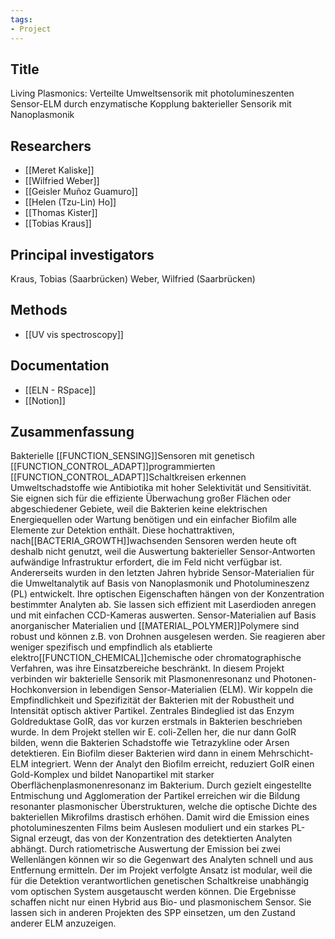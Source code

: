 ```yaml
---
tags: 
- Project
---
```

## Title
Living Plasmonics: Verteilte Umweltsensorik mit photolumineszenten Sensor-ELM durch enzymatische Kopplung bakterieller Sensorik mit Nanoplasmonik

## Researchers
- [[Meret Kaliske]]
- [[Wilfried Weber]]
- [[Geisler Muñoz Guamuro]]
- [[Helen (Tzu-Lin) Ho]]
- [[Thomas Kister]]
- [[Tobias Kraus]]

## Principal investigators
Kraus, Tobias (Saarbrücken)
Weber, Wilfried (Saarbrücken)

## Methods
- [[UV vis spectroscopy]]

## Documentation
- [[ELN - RSpace]]
- [[Notion]]

## Zusammenfassung
Bakterielle [[FUNCTION_SENSING]]Sensoren mit genetisch [[FUNCTION_CONTROL_ADAPT]]programmierten [[FUNCTION_CONTROL_ADAPT]]Schaltkreisen erkennen Umweltschadstoffe wie Antibiotika mit hoher Selektivität und Sensitivität. Sie eignen sich für die effiziente Überwachung großer Flächen oder abgeschiedener Gebiete, weil die Bakterien keine elektrischen Energiequellen oder Wartung benötigen und ein einfacher Biofilm alle Elemente zur Detektion enthält. Diese hochattraktiven, nach[[BACTERIA_GROWTH]]wachsenden Sensoren werden heute oft deshalb nicht genutzt, weil die Auswertung bakterieller Sensor-Antworten aufwändige Infrastruktur erfordert, die im Feld nicht verfügbar ist. 
Andererseits wurden in den letzten Jahren hybride Sensor-Materialien für die Umweltanalytik auf Basis von Nanoplasmonik und Photolumineszenz (PL) entwickelt. Ihre optischen Eigenschaften hängen von der Konzentration bestimmter Analyten ab. Sie lassen sich effizient mit Laserdioden anregen und mit einfachen CCD-Kameras auswerten. Sensor-Materialien auf Basis anorganischer Materialien und [[MATERIAL_POLYMER]]Polymere sind robust und können z.B. von Drohnen ausgelesen werden. Sie reagieren aber weniger spezifisch und empfindlich als etablierte elektro[[FUNCTION_CHEMICAL]]chemische oder chromatographische Verfahren, was ihre Einsatzbereiche beschränkt.
In diesem Projekt verbinden wir bakterielle Sensorik mit Plasmonenresonanz und Photonen-Hochkonversion in lebendigen Sensor-Materialien (ELM). Wir koppeln die Empfindlichkeit und Spezifizität der Bakterien mit der Robustheit und Intensität optisch aktiver Partikel. Zentrales Bindeglied ist das Enzym Goldreduktase GoIR, das vor kurzen erstmals in Bakterien beschrieben wurde. In dem Projekt stellen wir E. coli-Zellen her, die nur dann GoIR bilden, wenn die Bakterien Schadstoffe wie Tetrazykline oder Arsen detektieren. Ein Biofilm dieser Bakterien wird dann in einem Mehrschicht-ELM integriert. 
Wenn der Analyt den Biofilm erreicht, reduziert GoIR einen Gold-Komplex und bildet Nanopartikel mit starker Oberflächenplasmonenresonanz im Bakterium. Durch gezielt eingestellte Entmischung und Agglomeration der Partikel erreichen wir die Bildung resonanter plasmonischer Überstrukturen, welche die optische Dichte des bakteriellen Mikrofilms drastisch erhöhen. Damit wird die Emission eines photolumineszenten Films beim Auslesen moduliert und ein starkes PL-Signal erzeugt, das von der Konzentration des detektierten Analyten abhängt. Durch ratiometrische Auswertung der Emission bei zwei Wellenlängen können wir so die Gegenwart des Analyten schnell und aus Entfernung ermitteln.
Der im Projekt verfolgte Ansatz ist modular, weil die für die Detektion verantwortlichen genetischen Schaltkreise unabhängig vom optischen System ausgetauscht werden können. Die Ergebnisse schaffen nicht nur einen Hybrid aus Bio- und plasmonischem Sensor. Sie lassen sich in anderen Projekten des SPP einsetzen, um den Zustand anderer ELM anzuzeigen.